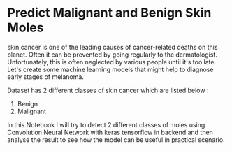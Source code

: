 # Predict Malignant and Benign Skin Moles 

skin cancer is one of the leading causes of cancer-related deaths on this planet. Often it can be prevented by going regularly to the dermatologist. Unfortunately, this is often neglected by various people until it's too late.
Let's create some machine learning models that might help to diagnose early stages of melanoma.


Dataset has 2 different classes of skin cancer which are listed below :
1. Benign 
2. Malignant 

In this Notebook I will try to detect 2 different classes of moles using Convolution Neural Network with keras tensorflow in backend and then analyse the result to see how the model can be useful in practical scenario.
